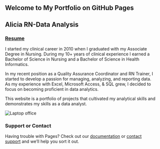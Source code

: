 ## Welcome to My Portfolio on GitHub Pages
## Alicia RN-Data Analysis
### [Resume](https://github.com/AliciaRN/AliciaRN.github.io/blob/942c8256dbe98fd3acd1db0192d7a509db2f6749/docs/Alicia%20Choice%20Resume.doc)

I started my clinical career in 2010 when I graduated with my Associate Degree in Nursing. During my 10+ years of clinical experience I earned a Bachelor of Science in Nursing and a Bachelor of Science in Health Informatics.

In my recent position as a Quality Assurance Coordinator and RN Trainer, I started to develop a passion for managing, analyzing, and reporting data. As my experience with Excel, Microsoft Access, & SQL grew, I decided to focus on becoming proficient in data analytics.

This website is a portfolio of projects that cultivated my analytical skills and demonstrates my skills as a data analyst. 

![Laptop   office](https://user-images.githubusercontent.com/47366567/178128695-d5c12244-78c4-471f-bb08-c882d3fd9074.png)


### Support or Contact

Having trouble with Pages? Check out our [documentation](https://docs.github.com/categories/github-pages-basics/) or [contact support](https://support.github.com/contact) and we’ll help you sort it out.
